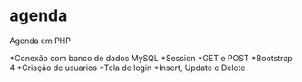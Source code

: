 # agenda
Agenda em PHP

*Conexão com banco de dados MySQL
*Session
*GET e POST
*Bootstrap 4
*Criação de usuarios
*Tela de login
*Insert, Update e Delete